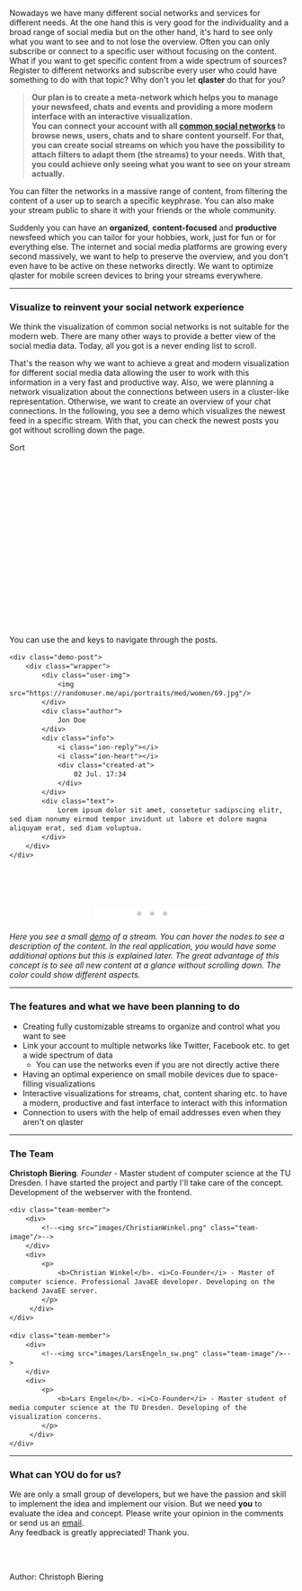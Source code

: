 
Nowadays we have many different social networks and services for different needs. At the one hand this is very good for the individuality and a broad range of social media but on the other hand, it's hard to see only what you want to see and to not lose the overview. Often you can only subscribe or connect to a specific user without focusing on the content. What if you want to get specific content from a wide spectrum of sources? Register to different networks and subscribe every user who could have something to do with that topic? Why don't you let **qlaster** do that for you?

> **Our plan is to create a meta-network which helps you to manage your newsfeed, chats and events and providing a more modern interface with an interactive visualization.<br/>
You can connect your account with all <a href="#" data-tooltip="The usage is limited to the provided APIs">common social networks</a> to browse news, users, chats and to share content yourself. For that, you can create social streams on which you have the possibility to attach filters to adapt them (the streams) to your needs. With that, you could achieve only seeing what you want to see on your stream actually.**

You can filter the networks in a massive range of content, from filtering the content of a user up to search a specific keyphrase. You can also make your stream public to share it with your friends or the whole community.

Suddenly you can have an **organized**, **content-focused** and **productive** newsfeed which you can tailor for your hobbies, work, just for fun or for everything else. The internet and social media platforms are growing every second massively, we want to help to preserve the overview, and you don't even have to be active on these networks directly.
We want to optimize qlaster for mobile screen devices to bring your streams everywhere.

<!--The following infographic visualize the structure of the concept.

![info](images/infographic.png "info")

_Figure 1. With qlaster you can create multiple streams to have a customized newsfeed provided by qlaster and other linked services like Twitter or Instagram._-->

---


### Visualize to reinvent your social network experience
<div id="startDemo"></div>

We think the visualization of common social networks is not suitable for the modern web. There are many other ways to provide a better view of the social media data. Today, all you got is a never ending list to scroll.

That's the reason why we want to achieve a great and modern visualization for different social media data allowing the user to work with this information in a very fast and productive way. Also, we were planning a network visualization about the connections between users in a cluster-like representation. Otherwise, we want to create an overview of your chat connections.
In the following, you see a demo which visualizes the newest feed in a specific stream. With that, you can check the newest posts you got without scrolling down the page.


<!-- aker, erste gleich aktiv -->

<div class="demo-wrapper">
    <div class="action-sort">Sort</div>
    <div class="tooltip">
        <div class="avatar">
            <img src=""/>
        </div>
        <div class="info">
            <div class="author"></div>
            <div class="date"></div>
        </div>
        <div class="text"></div>
        <div class="image">
            <img src=""/>
        </div>
    </div>
    <svg id="newestFeedVisDemo" width="700" height="400"></svg>
    <div id="key-hint">
        You can use the <i class="ion-arrow-left-a"></i> and <i class="ion-arrow-right-a"></i> keys to navigate through the posts.
    </div>

    <div class="demo-post">
        <div class="wrapper">
            <div class="user-img">
                <img src="https://randomuser.me/api/portraits/med/women/69.jpg"/>
            </div>
            <div class="author">
                Jon Doe
            </div>
            <div class="info">
                <i class="ion-reply"></i>
                <i class="ion-heart"></i>
                <div class="created-at">
                    02 Jul. 17:34
                </div>
            </div>
            <div class="text">
                Lorem ipsum dolor sit amet, consetetur sadipscing elitr, sed diam nonumy eirmod tempor invidunt ut labore et dolore magna aliquyam erat, sed diam voluptua.
            </div>
        </div>
    </div>
</div><br /><br /><br /><br />

<script src='js/jquery.min.js'>{newline}</script>
<script src='js/d3.min.js'>{newline}</script>
<script src='js/nodeGridDemo.js'>{newline}</script>
<script src='js/snippets/feedData.js'>{newline}</script>
<script src='js/snippets/newestFeedVisDemo2.js'>{newline}</script>

<div style="text-align:center;"><img src="images/dots.png"/></div>

_Here you see a small <a href="#" data-tooltip="The demo is to show the idea but isn't finished yet.">demo</a> of a stream. You can hover the nodes to see a
description of the content. In the real application, you would have some additional options but this is explained later. The great advantage of this concept is to see all new content at a glance without scrolling down. The color could show different aspects._



---

### The features and what we have been planning to do

- Creating fully customizable streams to organize and control what you want to see
- Link your account to multiple networks like Twitter, Facebook etc. to get a wide spectrum of data
    - You can use the networks even if you are not directly active there
- Having an optimal experience on small mobile devices due to space-filling visualizations
- Interactive visualizations for streams, chat, content sharing etc. to have a modern, productive and fast interface to interact with this information
- Connection to users with the help of email addresses even when they aren't on qlaster

<!--- An interactive cluster view where you can organize your friends, create events, share content in specific groups and sort and filter the content for what you want to see
- We want to create an interactive chat overview visualization to have a optimal chat view in realtime-->

---

### The Team

<div class="team-members">
    <div class="team-member">
        <div>
            <!--<img src="images/ava01_white.png" class="team-image"/>-->
        </div>
        <div>
            <p>
                <b>Christoph Biering</b>. <i>Founder</i> - Master student of computer science at the TU Dresden. I have started the project and partly I'll take care of the concept. Development of the webserver with the frontend.
            </p>
         </div>
    </div>

    <div class="team-member">
        <div>
            <!--<img src="images/ChristianWinkel.png" class="team-image"/>-->
        </div>
        <div>
            <p>
                <b>Christian Winkel</b>. <i>Co-Founder</i> - Master of computer science. Professional JavaEE developer. Developing on the backend JavaEE server.
            </p>
         </div>
    </div>

    <div class="team-member">
        <div>
            <!--<img src="images/LarsEngeln_sw.png" class="team-image"/>-->
        </div>
        <div>
            <p>
                <b>Lars Engeln</b>. <i>Co-Founder</i> - Master student of media computer science at the TU Dresden. Developing of the visualization concerns.
            </p>
         </div>
    </div>
</div>

---

### What can YOU do for us?
We are only a small group of developers, but we have the passion and skill to implement the idea and implement our vision.
But we need **you** to evaluate the idea and concept. Please write your opinion in the comments or send us an <a href="mailto:qlaster@protonmail.com">email</a>.<br />
Any feedback is greatly appreciated! Thank you.

<br /><br />
<div class="post-author">Author: Christoph Biering</div>
